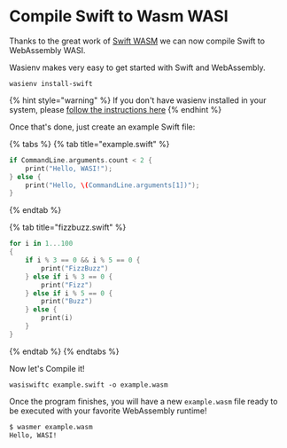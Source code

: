 # Compile Swift to Wasm WASI

Thanks to the great work of [Swift WASM](https://swiftwasm.org/) we can now compile Swift to WebAssembly WASI.

Wasienv makes very easy to get started with Swift and WebAssembly.

```text
wasienv install-swift
```

{% hint style="warning" %}
If you don't have wasienv installed in your system, please [follow the instructions here](getting-started.md)
{% endhint %}

Once that's done, just create an example Swift file:

{% tabs %}
{% tab title="example.swift" %}
```swift
if CommandLine.arguments.count < 2 {
    print("Hello, WASI!");
} else {
    print("Hello, \(CommandLine.arguments[1])");
}
```
{% endtab %}

{% tab title="fizzbuzz.swift" %}
```swift
for i in 1...100
{
    if i % 3 == 0 && i % 5 == 0 {
        print("FizzBuzz")
    } else if i % 3 == 0 {
        print("Fizz")
    } else if i % 5 == 0 {
        print("Buzz")
    } else {
        print(i)
    }
}
```
{% endtab %}
{% endtabs %}

Now let's Compile it!

```text
wasiswiftc example.swift -o example.wasm
```

Once the program finishes, you will have a new `example.wasm` file ready to be executed with your favorite WebAssembly runtime!

```bash
$ wasmer example.wasm
Hello, WASI!
```



